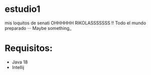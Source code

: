# estudio1
mis loquitos de senati OHHHHHH RIKOLASSSSSSS !!
Todo el mundo preparado
··· Maybe something_
# Requisitos: 
- Java 18
- Intellij
